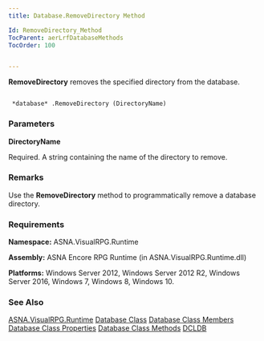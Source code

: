 ```yaml
---
title: Database.RemoveDirectory Method

Id: RemoveDirectory_Method
TocParent: aerLrfDatabaseMethods
TocOrder: 100


---
```


**RemoveDirectory** removes the specified directory from the database. 

```

 *database* .RemoveDirectory (DirectoryName)
```

### Parameters

**DirectoryName** 

Required.  A string containing the name of the
                directory to
                remove.


### Remarks
Use the **RemoveDirectory** method to programmatically remove a database directory. 

### Requirements
**Namespace:** ASNA.VisualRPG.Runtime 

**Assembly:** ASNA Encore RPG Runtime (in ASNA.VisualRPG.Runtime.dll) 

**Platforms:** Windows Server 2012, Windows Server 2012 R2, Windows Server 2016, Windows 7, Windows 8, Windows 10. 

### See Also
[ASNA.VisualRPG.Runtime](aerLrfRuntimeNamespace.html)
[Database Class](Date_Formats.html)
[Database Class Members](aerLrfDatabasePropertiesMain.html)
[Database Class Properties](aerLrfDatabasePropertiesMain.html)
[Database Class Methods](aerLrfDatabaseMethods.html)
[DCLDB](DCLDB.html) 

